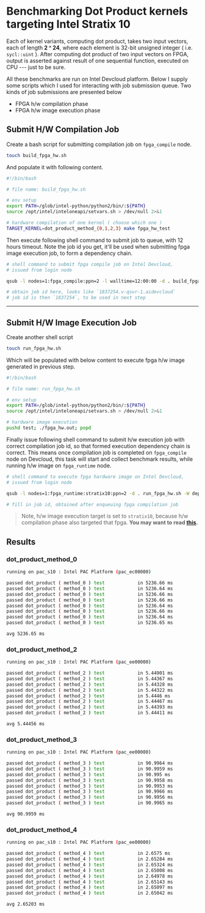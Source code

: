 # Benchmarking Dot Product kernels targeting **Intel Stratix 10**

Each of kernel variants, computing dot product, takes two input vectors, each of length **2 ^ 24**, where each element is 32-bit unsigned integer ( i.e. `sycl::uint` ). After computing dot product of two input vectors on FPGA, output is asserted against result of one sequential function, executed on CPU --- just to be sure.

All these benchmarks are run on Intel Devcloud platform. Below I supply some scripts which I used for interacting with job submission queue. Two kinds of job submissions are presented below

- FPGA h/w compilation phase
- FPGA h/w image execution phase

## Submit H/W Compilation Job

Create a bash script for submitting compilation job on `fpga_compile` node.

```bash
touch build_fpga_hw.sh
```

And populate it with following content.

```bash
#!/bin/bash

# file name: build_fpga_hw.sh

# env setup
export PATH=/glob/intel-python/python2/bin/:${PATH}
source /opt/intel/inteloneapi/setvars.sh > /dev/null 2>&1

# hardware compilation of one kernel ( choose which one )
TARGET_KERNEL=dot_product_method_{0,1,2,3} make fpga_hw_test
```

Then execute following shell command to submit job to queue, with 12 hours timeout. Note the job id you get, it'll be used when submitting fpga image execution job, to form a dependency chain.

```bash
# shell command to submit fpga compile job on Intel Devcloud,
# issued from login node

qsub -l nodes=1:fpga_compile:ppn=2 -l walltime=12:00:00 -d . build_fpga_hw.sh

# obtain job id here, looks like `1837254.v-qsvr-1.aidevcloud`
# job id is then `1837254`, to be used in next step
```

---

## Submit H/W Image Execution Job

Create another shell script

```bash
touch run_fpga_hw.sh
```

Which will be populated with below content to execute fpga h/w image generated in previous step.

```bash
#!/bin/bash

# file name: run_fpga_hw.sh

# env setup
export PATH=/glob/intel-python/python2/bin/:${PATH}
source /opt/intel/inteloneapi/setvars.sh > /dev/null 2>&1

# hardware image execution
pushd test; ./fpga_hw.out; popd
```

Finally issue following shell command to submit h/w execution job with correct compilation job id, so that formed execution dependency chain is correct. This means once compilation job is completed on `fpga_compile` node on Devcloud, this task will start and collect benchmark results, while running h/w image on `fpga_runtime` node.

```bash
# shell command to execute fpga hardware image on Intel Devcloud,
# issued from login node

qsub -l nodes=1:fpga_runtime:stratix10:ppn=2 -d . run_fpga_hw.sh -W depend=afterok:<job-id>

# fill in job id, obtained after enqueuing fpga compilation job
```

> Note, h/w image execution target is set to `stratix10`, because h/w compilation phase also targeted that fpga. **You may want to read [this](https://github.com/itzmeanjan/fpga-explore/blob/849c728bc9b514fa60183f45b2f58328ece3bd31/Makefile#L11-L21).**

## Results

### dot_product_method_0

```bash
running on pac_s10 : Intel PAC Platform (pac_ec00000)

passed dot_product ( method_0 ) test            in 5236.66 ms
passed dot_product ( method_0 ) test            in 5236.64 ms
passed dot_product ( method_0 ) test            in 5236.66 ms
passed dot_product ( method_0 ) test            in 5236.66 ms
passed dot_product ( method_0 ) test            in 5236.64 ms
passed dot_product ( method_0 ) test            in 5236.66 ms
passed dot_product ( method_0 ) test            in 5236.64 ms
passed dot_product ( method_0 ) test            in 5236.65 ms

avg 5236.65 ms
```

### dot_product_method_2

```bash
running on pac_s10 : Intel PAC Platform (pac_ee00000)

passed dot_product ( method_2 ) test            in 5.44901 ms
passed dot_product ( method_2 ) test            in 5.44367 ms
passed dot_product ( method_2 ) test            in 5.44328 ms
passed dot_product ( method_2 ) test            in 5.44322 ms
passed dot_product ( method_2 ) test            in 5.4446 ms
passed dot_product ( method_2 ) test            in 5.44467 ms
passed dot_product ( method_2 ) test            in 5.44393 ms
passed dot_product ( method_2 ) test            in 5.44411 ms

avg 5.44456 ms
```

### dot_product_method_3

```bash
running on pac_s10 : Intel PAC Platform (pac_ee00000)

passed dot_product ( method_3 ) test            in 90.9964 ms
passed dot_product ( method_3 ) test            in 90.9959 ms
passed dot_product ( method_3 ) test            in 90.995 ms
passed dot_product ( method_3 ) test            in 90.9958 ms
passed dot_product ( method_3 ) test            in 90.9953 ms
passed dot_product ( method_3 ) test            in 90.9966 ms
passed dot_product ( method_3 ) test            in 90.9956 ms
passed dot_product ( method_3 ) test            in 90.9965 ms

avg 90.9959 ms
```

### dot_product_method_4

```bash
running on pac_s10 : Intel PAC Platform (pac_ee00000)

passed dot_product ( method_4 ) test            in 2.6575 ms
passed dot_product ( method_4 ) test            in 2.65284 ms
passed dot_product ( method_4 ) test            in 2.65324 ms
passed dot_product ( method_4 ) test            in 2.65008 ms
passed dot_product ( method_4 ) test            in 2.64978 ms
passed dot_product ( method_4 ) test            in 2.65143 ms
passed dot_product ( method_4 ) test            in 2.65097 ms
passed dot_product ( method_4 ) test            in 2.65042 ms

avg 2.65203 ms
```
